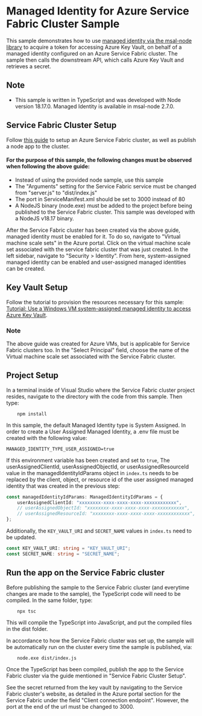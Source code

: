 # Managed Identity for Azure Service Fabric Cluster Sample

This sample demonstrates how to use [managed identity via the msal-node library](/lib/msal-node/docs/managed-identity.md) to acquire a token for accessing Azure Key Vault, on behalf of a managed identity configured on an Azure Service Fabric cluster. The sample then calls the downstream API, which calls Azure Key Vault and retrieves a secret.

## Note

-   This sample is written in TypeScript and was developed with Node version 18.17.0. Managed Identity is available in msal-node 2.7.0.

## Service Fabric Cluster Setup

Follow [this guide](https://learn.microsoft.com/en-us/azure/service-fabric/quickstart-guest-app) to setup an Azure Service Fabric cluster, as well as publish a node app to the cluster.

#### For the purpose of this sample, the following changes must be observed when following the above guide:

-   Instead of using the provided node sample, use this sample
-   The "Arguments" setting for the Service Fabric service must be changed from "server.js" to "dist/index.js"
-   The port in ServiceManifest.xml should be set to 3000 instead of 80
-   A NodeJS binary (node.exe) must be added to the project before being published to the Service Fabric cluster. This sample was developed with a NodeJS v18.17 binary.

After the Service Fabric cluster has been created via the above guide, managed identity must be enabled for it. To do so, navigate to "Virtual machine scale sets" in the Azure portal. Click on the virtual machine scale set associated with the service fabric cluster that was just created. In the left sidebar, navigate to "Security > Identity". From here, system-assigned managed identity can be enabled and user-assigned managed identities can be created.

## Key Vault Setup

Follow the tutorial to provision the resources necessary for this sample: [Tutorial: Use a Windows VM system-assigned managed identity to access Azure Key Vault](https://learn.microsoft.com/en-us/entra/identity/managed-identities-azure-resources/tutorial-windows-vm-access-nonaad).

### Note

The above guide was created for Azure VMs, but is applicable for Service Fabric clusters too. In the "Select Principal" field, choose the name of the Virtual machine scale set associated with the Service Fabric cluster.

## Project Setup

In a terminal inside of Visual Studio where the Service Fabric cluster project resides, navigate to the directory with the code from this sample. Then type:

```console
    npm install
```

In this sample, the default Managed Identity type is System Assigned. In order to create a User Assigned Managed Identity, a .env file must be created with the following value:

```
MANAGED_IDENTITY_TYPE_USER_ASSIGNED=true
```

If this environment variable has been created and set to `true`, The userAssignedClientId, userAssignedObjectId, or userAssignedResourceId value in the managedIdentityIdParams object in `index.ts` needs to be replaced by the client, object, or resource id of the user assigned managed identity that was created in the previous step:

```typescript
const managedIdentityIdParams: ManagedIdentityIdParams = {
    userAssignedClientId: "xxxxxxxx-xxxx-xxxx-xxxx-xxxxxxxxxxxx",
    // userAssignedObjectId: "xxxxxxxx-xxxx-xxxx-xxxx-xxxxxxxxxxxx",
    // userAssignedResourceId: "xxxxxxxx-xxxx-xxxx-xxxx-xxxxxxxxxxxx",
};
```

Additionally, the `KEY_VAULT_URI` and `SECRET_NAME` values in `index.ts` need to be updated.

```typescript
const KEY_VAULT_URI: string = "KEY_VAULT_URI";
const SECRET_NAME: string = "SECRET_NAME";
```

## Run the app on the Service Fabric cluster

Before publishing the sample to the Service Fabric cluster (and everytime changes are made to the sample), the TypeScript code will need to be compiled. In the same folder, type:

```console
    npx tsc
```

This will compile the TypeScript into JavaScript, and put the compiled files in the dist folder.

In accordance to how the Service Fabric cluster was set up, the sample will be automatically run on the cluster every time the sample is published, via:

```console
    node.exe dist/index.js
```

Once the TypeScript has been compiled, publish the app to the Service Fabric cluster via the guide mentioned in "Service Fabric Cluster Setup".

See the secret returned from the key vault by navigating to the Service Fabric cluster's website, as detailed in the Azure portal section for the Service Fabric under the field "Client connection endpoint". However, the port at the end of the url must be changed to 3000.

